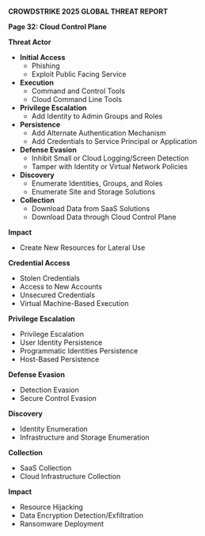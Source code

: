 **CROWDSTRIKE 2025 GLOBAL THREAT REPORT**

**Page 32: Cloud Control Plane**

**Threat Actor**

*   **Initial Access**
    *   Phishing
    *   Exploit Public Facing Service
*   **Execution**
    *   Command and Control Tools
    *   Cloud Command Line Tools
*   **Privilege Escalation**
    *   Add Identity to Admin Groups and Roles
*   **Persistence**
    *   Add Alternate Authentication Mechanism
    *   Add Credentials to Service Principal or Application
*   **Defense Evasion**
    *   Inhibit Small or Cloud Logging/Screen Detection
    *   Tamper with Identity or Virtual Network Policies
*   **Discovery**
    *   Enumerate Identities, Groups, and Roles
    *   Enumerate Site and Storage Solutions
*   **Collection**
    *   Download Data from SaaS Solutions
    *   Download Data through Cloud Control Plane

**Impact**

*   Create New Resources for Lateral Use

**Credential Access**

*   Stolen Credentials
*   Access to New Accounts
*   Unsecured Credentials
*   Virtual Machine-Based Execution

**Privilege Escalation**

*   Privilege Escalation
*   User Identity Persistence
*   Programmatic Identities Persistence
*   Host-Based Persistence

**Defense Evasion**

*   Detection Evasion
*   Secure Control Evasion

**Discovery**

*   Identity Enumeration
*   Infrastructure and Storage Enumeration

**Collection**

*   SaaS Collection
*   Cloud Infrastructure Collection

**Impact**

*   Resource Hijacking
*   Data Encryption Detection/Exfiltration
*   Ransomware Deployment